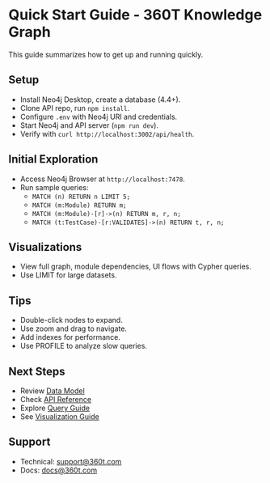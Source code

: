# Quick Start Guide - 360T Knowledge Graph

This guide summarizes how to get up and running quickly.

## Setup

- Install Neo4j Desktop, create a database (4.4+).
- Clone API repo, run `npm install`.
- Configure `.env` with Neo4j URI and credentials.
- Start Neo4j and API server (`npm run dev`).
- Verify with `curl http://localhost:3002/api/health`.

## Initial Exploration

- Access Neo4j Browser at `http://localhost:7478`.
- Run sample queries:
  - `MATCH (n) RETURN n LIMIT 5;`
  - `MATCH (m:Module) RETURN m;`
  - `MATCH (m:Module)-[r]->(n) RETURN m, r, n;`
  - `MATCH (t:TestCase)-[r:VALIDATES]->(n) RETURN t, r, n;`

## Visualizations

- View full graph, module dependencies, UI flows with Cypher queries.
- Use LIMIT for large datasets.

## Tips

- Double-click nodes to expand.
- Use zoom and drag to navigate.
- Add indexes for performance.
- Use PROFILE to analyze slow queries.

## Next Steps

- Review [Data Model](./data-model.md)
- Check [API Reference](./api-reference.md)
- Explore [Query Guide](./query-guide.md)
- See [Visualization Guide](./visualization.md)

## Support

- Technical: [support@360t.com](mailto:support@360t.com)
- Docs: [docs@360t.com](mailto:docs@360t.com)
